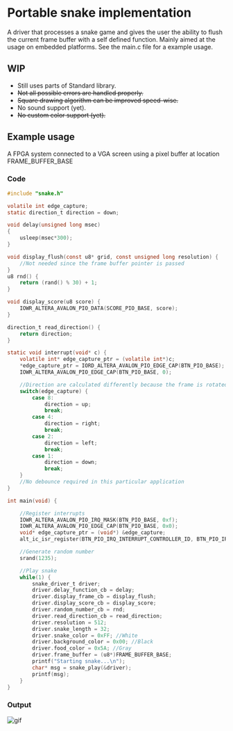 # Portable snake implementation
A driver that processes a snake game and gives the user the ability to flush the current frame buffer with a self defined function. Mainly aimed at the usage on embedded platforms. See the main.c file for a example usage. 

## WIP
  - Still uses parts of Standard library.
  - ~~Not all possible errors are handled properly.~~
  - ~~Square drawing algorithm can be improved speed-wise.~~
  - No sound support (yet).
  - ~~No custom color support (yet).~~
## Example usage
A FPGA system connected to a VGA screen using a pixel buffer at location FRAME_BUFFER_BASE

### Code
```C
#include "snake.h"

volatile int edge_capture;
static direction_t direction = down;

void delay(unsigned long msec)
{
    usleep(msec*300);
}

void display_flush(const u8* grid, const unsigned long resolution) {
	//Not needed since the frame buffer pointer is passed
}
u8 rnd() {
    return (rand() % 30) + 1;
}

void display_score(u8 score) {
	IOWR_ALTERA_AVALON_PIO_DATA(SCORE_PIO_BASE, score);
}

direction_t read_direction() {
    return direction;
}

static void interrupt(void* c) {
	volatile int* edge_capture_ptr = (volatile int*)c;
	*edge_capture_ptr = IORD_ALTERA_AVALON_PIO_EDGE_CAP(BTN_PIO_BASE);
	IOWR_ALTERA_AVALON_PIO_EDGE_CAP(BTN_PIO_BASE, 0);

	//Direction are calculated differently because the frame is rotated
	switch(edge_capture) {
		case 8:
			direction = up;
			break;
		case 4:
			direction = right;
			break;
		case 2:
			direction = left;
			break;
		case 1:
			direction = down;
			break;
	}
	//No debounce required in this particular application
}

int main(void) {

	//Register interrupts
	IOWR_ALTERA_AVALON_PIO_IRQ_MASK(BTN_PIO_BASE, 0xf);
	IOWR_ALTERA_AVALON_PIO_EDGE_CAP(BTN_PIO_BASE, 0x0);
	void* edge_capture_ptr = (void*) &edge_capture;
	alt_ic_isr_register(BTN_PIO_IRQ_INTERRUPT_CONTROLLER_ID, BTN_PIO_IRQ, interrupt, edge_capture_ptr, NULL);

	//Generate random number
	srand(1235);

	//Play snake
	while(1) {
		snake_driver_t driver;
		driver.delay_function_cb = delay;
		driver.display_frame_cb = display_flush;
		driver.display_score_cb = display_score;
		driver.random_number_cb = rnd;
		driver.read_direction_cb = read_direction;
		driver.resolution = 512;
		driver.snake_length = 32;
		driver.snake_color = 0xFF; //White
		driver.background_color = 0x00; //Black
		driver.food_color = 0x5A; //Gray
		driver.frame_buffer = (u8*)FRAME_BUFFER_BASE;
		printf("Starting snake...\n");
		char* msg = snake_play(&driver);
		printf(msg);
	}
}
```
### Output

![gif](https://i.imgur.com/WBrGcmK.gif)
